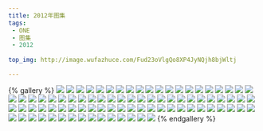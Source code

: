 ```yaml
---
title: 2012年图集
tags:
 - ONE
 - 图集
 - 2012
 
top_img: http://image.wufazhuce.com/Fud23oVlgQo8XP4JyNQjh8bjWltj

---
```

{% gallery %}
![](http://image.wufazhuce.com/Fud23oVlgQo8XP4JyNQjh8bjWltj)
![](http://image.wufazhuce.com/FvRNPi2v8WScSvuaJsf19Rxi6LDn)
![](http://image.wufazhuce.com/FnLTX5_8QZP3HC1CIX9U1cG578FN)
![](http://image.wufazhuce.com/FjueQpl9Qagji8neL2ZdINtKEjo5)
![](http://image.wufazhuce.com/FgjDuk8K14ay7ZHjZlBrc4F-wV4H)
![](http://image.wufazhuce.com/Fmy41h8T0QltTwDdYC3TCGHg1a59)
![](http://image.wufazhuce.com/FnbPIAG2tiYudCWfT1Zjm88Rnkrb)
![](http://image.wufazhuce.com/FhqV5ueebzQOwCTJp2XTsvbw6iRb)
![](http://image.wufazhuce.com/FkLUglS3vBTFl5F5ELXQan7WSCTE)
![](http://image.wufazhuce.com/Fg5gePEIQt14SCvffEXbJNbDK5em)
![](http://image.wufazhuce.com/Fqvlh702BoOMkUpdlvmtuuilkris)
![](http://image.wufazhuce.com/FuxNOIp3Iy4aQ1A6G4H4nlrAWTkE)
![](http://image.wufazhuce.com/Fq7uzetxmvmYGpgN_DBNrOFQGkPT)
![](http://image.wufazhuce.com/FpvhjJ9Dc6CclQmc-vDTHzfeeNbX)
![](http://image.wufazhuce.com/FhHi7v-lJxcRihW1sJ2JzRfngd5H)
![](http://image.wufazhuce.com/FoVNatIeBxM_9n29-C4MZnRHDdTe)
![](http://image.wufazhuce.com/FvTOGuy-0o8CXkByYAmZGCl5Kg0f)
![](http://image.wufazhuce.com/FqbtryIjb5_OG70jexeVjRqs2hbn)
![](http://image.wufazhuce.com/FhFFvmqAV4r1d8zqzO9HDtWgt3Vy)
![](http://image.wufazhuce.com/Fl7LFFUpuskFL-phC-N0F8FEkUUj)
![](http://image.wufazhuce.com/FhYSKlg-sR57c5scGy_8pdB7hJJc)
![](http://image.wufazhuce.com/FqBXMR5zteb8d9Jkl5lYpIhslLeD)
![](http://image.wufazhuce.com/FmzzPpaPqEnoF22qXnPuDQuSHxb9)
![](http://image.wufazhuce.com/FncpL4qBY-J4x4bGsO9HoXcQwj81)
![](http://image.wufazhuce.com/FqjqHxPgRetFfO3zBJDGmEK8slOS)
![](http://image.wufazhuce.com/Fm3tl29Mid3okMeiVK-mB1VjHEBA)
![](http://image.wufazhuce.com/FnUUgM-cltcvY1p2jRFwDSYYL2hN)
![](http://image.wufazhuce.com/FkI5bY9q36tMLSAJtt67erJixi83)
![](http://image.wufazhuce.com/FuRbcahpbJK0mBZtDDPYGl2FmmfD)
![](http://image.wufazhuce.com/FgoMvoql1tosiBquKlG8u483LiNI)
![](http://image.wufazhuce.com/FkwJn1M1lnypSoxxsOTS0_RDgNxI)
![](http://image.wufazhuce.com/FlNcQ6ffgaA0emSpbdV9nGNhn7pc)
![](http://image.wufazhuce.com/FggP6Y9q-hc5EZH4OD9CRgRrnQEX)
![](http://image.wufazhuce.com/FpzKof3DP35-M-mld3-BFmGjr3DD)
![](http://image.wufazhuce.com/FiXMqxynT9k7wr_NKQsnTtPuQP-A)
![](http://image.wufazhuce.com/Fr3rxO4gdKZ2WlH1ZD1bzBQziwTP)
![](http://image.wufazhuce.com/Fg7u1sm0ZMtKdH_Y3dLZdfbpc-F6)
![](http://image.wufazhuce.com/FgG5_iE-1Ay9ROnoYkaJT2H8A1j_)
![](http://image.wufazhuce.com/FiG5RF98ATfne8RbPeX6ivw_dpAi)
![](http://image.wufazhuce.com/Fq7eRAoxHFEsSqwHqBwk8_XOAHbO)
![](http://image.wufazhuce.com/FjdxsHJW-fPFyQPkHtgR6_YHfmhp)
![](http://image.wufazhuce.com/Fk4bnBkmRq9lnzh9smIjTE2vbagT)
![](http://image.wufazhuce.com/FoxmXELiAcNlfP9dgZwJt6abhG_c)
![](http://image.wufazhuce.com/FkxN25UHTgR-dynBAyfJ9oyORorU)
![](http://image.wufazhuce.com/FtU8MDefa-I-X1yZxeUMEd-FCdDP)
![](http://image.wufazhuce.com/FsapM4PSfk6OTiLld4-s8frN75g4)
![](http://image.wufazhuce.com/FjkhHgYh95vinvCEQ7xljFC1PmUg)
![](http://image.wufazhuce.com/Fvb8KRSaGn7eGNc1-VSGL9lnhEyv)
![](http://image.wufazhuce.com/Fms8LEyA8iSzInOHkH7sn1JhNez1)
![](http://image.wufazhuce.com/FiJil3eJM0liWeLAjY-kXi6xp1EH)
![](http://image.wufazhuce.com/FhZtFaO76D0Ae2V6QC4VvuxJnkFh)
![](http://image.wufazhuce.com/FiWCSBAj-z6ClfChjL5HbYbiTGIw)
![](http://image.wufazhuce.com/FmmeB20odNoqK3XAmoOyZKi38Z9s)
![](http://image.wufazhuce.com/Fo6QoJhbup-_JwyDptYqD_8cfjjK)
![](http://image.wufazhuce.com/Fp1TCEybmmI7zUtJraJ1ninuItt0)
![](http://image.wufazhuce.com/Fs6Jvy9u17SMBPgpwW1qwNdbPCUv)
![](http://image.wufazhuce.com/Fk_oukKVxj3xLEANnWbyCRiFkAcm)
![](http://image.wufazhuce.com/Ftyl2Ec9Bl3Gkvclm0P-0gxHKjYq)
![](http://image.wufazhuce.com/FoXJ983CvtGZ9I4meNTZ0C6rBgnA)
![](http://image.wufazhuce.com/FhahORlLNs1Z8dhqrwTQ0xrWAMCt)
![](http://image.wufazhuce.com/Fu-GU3vCinQ3HEy-3Lv75pSUGDr4)
![](http://image.wufazhuce.com/Fj6L7ImpEWjnXWFSAOHTretzA2Or)
![](http://image.wufazhuce.com/FoTWkLQwquwZvUHFuSujvGb2NzgH)
![](http://image.wufazhuce.com/FvdrAXby6hwNNur6dU4jzzHwxaBs)
![](http://image.wufazhuce.com/Fk0dYFc-rPPpNRgb1tXdhTM9ZXc3)
![](http://image.wufazhuce.com/FuOo0TwzVm8HmVVVaJj9377vTfYr)
![](http://image.wufazhuce.com/FtFbbT1fhy4wXQrp3rCpkKnFlvx4)
![](http://image.wufazhuce.com/FuySSckT9cv9lNmv9nSz2Egg7JjI)
![](http://image.wufazhuce.com/FkYh0lCAYiVHkDwb_w9K2Gw07BNZ)
![](http://image.wufazhuce.com/FtAxFaweoB6M2Rr1rJUJVAWTcCFG)
![](http://image.wufazhuce.com/FjWl6dZQrrI94IKzVMdoqsKdktPm)
![](http://image.wufazhuce.com/FjhAV4s4YfHODKTQ6zZr_GV_QCkt)
![](http://image.wufazhuce.com/FlbM3ETHpfQV0rGVGllgRnJxPPQx)
![](http://image.wufazhuce.com/FlD0evBApFIcEW7EJww7M55zGwix)
![](http://image.wufazhuce.com/Fis0tmmpGuglhLzFG20FjVXSwT-r)
![](http://image.wufazhuce.com/FspE9gZlqqUJ1CKTvP9Cs0lworA2)
![](http://image.wufazhuce.com/FuxEmykfr3bzZEi-jGhyixQ8kj9h)
![](http://image.wufazhuce.com/Fh4sBvK29E1h8N2Y1vkRtjkga_Jp)
![](http://image.wufazhuce.com/FtvvsVKgt6nt2R6t0ypAPlaiwNL4)
![](http://image.wufazhuce.com/FouOvxzJfzFebF5GhnQ_ZfmTQ5S0)
![](http://image.wufazhuce.com/FmlpwxeybYxx7tgy-Y76cN8VcDI_)
![](http://image.wufazhuce.com/FhAzpjIfPoclItgSHwkJMAYaXIKs)
![](http://image.wufazhuce.com/Fqon_Wtsm-_NpfDb5r0UEZGnvIsf)
![](http://image.wufazhuce.com/FoWU2UK3T2ZjnOipHivjfUgJj59N)
![](http://image.wufazhuce.com/Fp7L1MIqpBJyGRjbvFulSmjnmPB8)
{% endgallery %}
